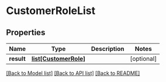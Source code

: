 # CustomerRoleList

## Properties
Name | Type | Description | Notes
------------ | ------------- | ------------- | -------------
**result** | [**list[CustomerRole]**](CustomerRole.md) |  | [optional] 

[[Back to Model list]](../README.md#documentation-for-models) [[Back to API list]](../README.md#documentation-for-api-endpoints) [[Back to README]](../README.md)


